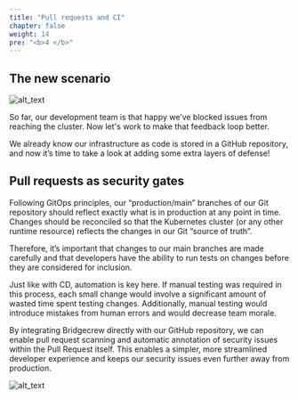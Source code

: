 ```yaml
---
title: "Pull requests and CI"
chapter: false
weight: 14
pre: "<b>4 </b>"
---
```



## The new scenario 

![alt_text](images/weAreHere-m4-1.png "image_tooltip")


So far, our development team is that happy we’ve blocked issues from reaching the cluster. Now let's work to make that feedback loop better. 
 
We already know our infrastructure as code is stored in a GitHub repository, and now it’s time to take a look at adding some extra layers of defense! 

## Pull requests as security gates

Following GitOps principles, our “production/main” branches of our Git repository should reflect exactly what is in production at any point in time. Changes should be reconciled so that the Kubernetes cluster (or any other runtime resource) reflects the changes in our Git “source of truth”.

Therefore, it’s important that changes to our main branches are made carefully and that developers have the ability to run tests on changes before they are considered for inclusion.

Just like with CD, automation is key here. If manual testing was required in this process, each small change would involve a significant amount of wasted time spent testing changes. Additionally, manual testing would introduce mistakes from human errors and would decrease team morale.

By integrating Bridgecrew directly with our GitHub repository, we can enable pull request scanning and automatic annotation of security issues within the Pull Request itself. This enables a simpler, more streamlined developer experience and keeps our security issues even further away from production.


![alt_text](images/weAreHere-m4-2.png "image_tooltip")
